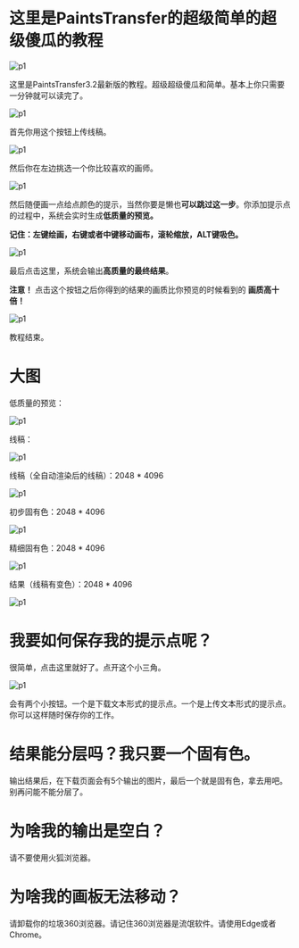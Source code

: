 # 这里是PaintsTransfer的超级简单的超级傻瓜的教程

![p1](https://raw.githubusercontent.com/style2paints/style2paints.github.io/master/img2/1.png)

这里是PaintsTransfer3.2最新版的教程。超级超级傻瓜和简单。基本上你只需要一分钟就可以读完了。

![p1](https://raw.githubusercontent.com/style2paints/style2paints.github.io/master/img2/2.png)

首先你用这个按钮上传线稿。

![p1](https://raw.githubusercontent.com/style2paints/style2paints.github.io/master/img2/3.png)

然后你在左边挑选一个你比较喜欢的画师。

![p1](https://raw.githubusercontent.com/style2paints/style2paints.github.io/master/img2/4.png)

然后随便画一点给点颜色的提示，当然你要是懒也**可以跳过这一步**。你添加提示点的过程中，系统会实时生成**低质量的预览。**

**记住：左键绘画，右键或者中键移动画布，滚轮缩放，ALT键吸色。**

![p1](https://raw.githubusercontent.com/style2paints/style2paints.github.io/master/img2/5.png)

最后点击这里，系统会输出**高质量的最终结果**。

**注意！** 点击这个按钮之后你得到的结果的画质比你预览的时候看到的 **画质高十倍！**

![p1](https://raw.githubusercontent.com/style2paints/style2paints.github.io/master/img2/6.png)

教程结束。

# 大图

低质量的预览：

![p1](https://raw.githubusercontent.com/style2paints/style2paints.github.io/master/img2/8.png)

线稿：

![p1](https://raw.githubusercontent.com/style2paints/style2paints.github.io/master/img2/9.png)

线稿（全自动渲染后的线稿）：2048 \* 4096

![p1](https://raw.githubusercontent.com/style2paints/style2paints.github.io/master/img2/10.png)

初步固有色：2048 \* 4096

![p1](https://raw.githubusercontent.com/style2paints/style2paints.github.io/master/img2/11.png)

精细固有色：2048 \* 4096

![p1](https://raw.githubusercontent.com/style2paints/style2paints.github.io/master/img2/12.png)

结果（线稿有变色）：2048 \* 4096

![p1](https://raw.githubusercontent.com/style2paints/style2paints.github.io/master/img2/13.png)

# 我要如何保存我的提示点呢？

很简单，点击这里就好了。点开这个小三角。

![p1](https://raw.githubusercontent.com/style2paints/style2paints.github.io/master/img2/7.png)

会有两个小按钮。一个是下载文本形式的提示点。一个是上传文本形式的提示点。你可以这样随时保存你的工作。

# 结果能分层吗？我只要一个固有色。

输出结果后，在下载页面会有5个输出的图片，最后一个就是固有色，拿去用吧。别再问能不能分层了。

# 为啥我的输出是空白？

请不要使用火狐浏览器。

# 为啥我的画板无法移动？

请卸载你的垃圾360浏览器。请记住360浏览器是流氓软件。请使用Edge或者Chrome。

